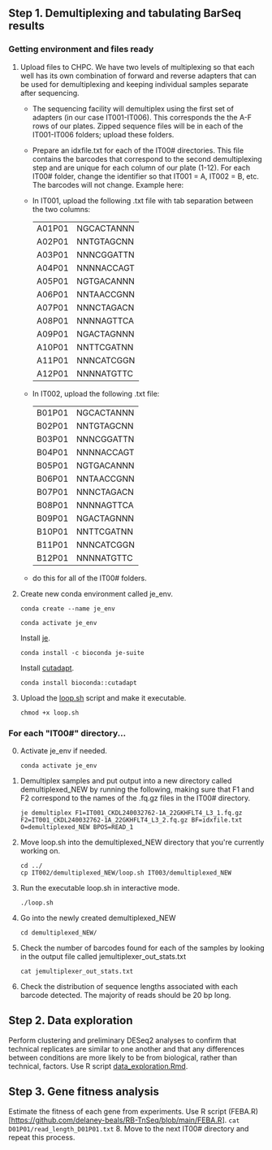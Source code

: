 ## Step 1. Demultiplexing and tabulating BarSeq results
### Getting environment and files ready
1. Upload files to CHPC. We have two levels of multiplexing so that each well has its own combination of forward and reverse adapters that can be used for demultiplexing and keeping individual samples separate after sequencing.
    - The sequencing facility will demultiplex using the first set of adapters (in our case IT001-IT006). This corresponds the the A-F rows of our plates. Zipped sequence files will be in each of the IT001-IT006 folders; upload these folders.
    - Prepare an idxfile.txt for each of the IT00# directories. This file contains the barcodes that correspond to the second demultiplexing step and are unique for each column of our plate (1-12). For each IT00# folder, change the identifier so that IT001 = A, IT002 = B, etc. The barcodes will not change. Example here:
     - In IT001, upload the following .txt file with tab separation between the two columns:
       
        |   |  |
        |----|----|
        | A01P01 | NGCACTANNN |
        | A02P01 | NNTGTAGCNN |
        | A03P01 | NNNCGGATTN |
        | A04P01 | NNNNACCAGT |
        | A05P01 | NGTGACANNN |
        | A06P01 | NNTAACCGNN |
        | A07P01 | NNNCTAGACN |
        | A08P01 | NNNNAGTTCA |
        | A09P01 | NGACTAGNNN |
        | A10P01 | NNTTCGATNN |
        | A11P01 | NNNCATCGGN |
        | A12P01 | NNNNATGTTC |
      - In IT002, upload the following .txt file:
        
        |   |  |
        |----|----|
        | B01P01 | NGCACTANNN |
        | B02P01 | NNTGTAGCNN |
        | B03P01 | NNNCGGATTN |
        | B04P01 | NNNNACCAGT |
        | B05P01 | NGTGACANNN |
        | B06P01 | NNTAACCGNN |
        | B07P01 | NNNCTAGACN |
        | B08P01 | NNNNAGTTCA |
        | B09P01 | NGACTAGNNN |
        | B10P01 | NNTTCGATNN |
        | B11P01 | NNNCATCGGN |
        | B12P01 | NNNNATGTTC |
      - do this for all of the IT00# folders.
3. Create new conda environment called je_env.
     ```
     conda create --name je_env
     ```
     ```
     conda activate je_env
     ```
     Install [je](https://github.com/gbcs-embl/Je).
     ```
     conda install -c bioconda je-suite
     ```
     Install [cutadapt](https://cutadapt.readthedocs.io/en/stable/).
     ```
     conda install bioconda::cutadapt
     ```
5. Upload the [loop.sh](https://github.com/delaney-beals/RB-TnSeq/blob/main/loop.sh) script and make it executable.
      ```
      chmod +x loop.sh
      ```

### For each "IT00#" directory...
0. Activate je_env if needed. 
    ```
    conda activate je_env
    ```
1. Demultiplex samples and put output into a new directory called demultiplexed_NEW by running the following, making sure that F1 and F2 correspond to the names of the .fq.gz files in the IT00# directory.
    ```
    je demultiplex F1=IT001_CKDL240032762-1A_22GKHFLT4_L3_1.fq.gz F2=IT001_CKDL240032762-1A_22GKHFLT4_L3_2.fq.gz BF=idxfile.txt O=demultiplexed_NEW BPOS=READ_1
    ```
2. Move loop.sh into the demultiplexed_NEW directory that you're currently working on.
    ```
    cd ../
    cp IT002/demultiplexed_NEW/loop.sh IT003/demultiplexed_NEW
    ```
3. Run the executable loop.sh in interactive mode. 
    ```
    ./loop.sh
    ```
4. Go into the newly created demultiplexed_NEW
    ```
    cd demultiplexed_NEW/
    ```
5. Check the number of barcodes found for each of the samples by looking in the output file called jemultiplexer_out_stats.txt
    ```
    cat jemultiplexer_out_stats.txt  
    ```
6. Check the distribution of sequence lengths associated with each barcode detected. The majority of reads should be 20 bp long.

## Step 2. Data exploration
Perform clustering and preliminary DESeq2 analyses to confirm that technical replicates are similar to one another and that any differences between conditions are more likely to be from biological, rather than technical, factors. Use R script [data_exploration.Rmd](https://github.com/delaney-beals/RB-TnSeq/blob/main/data_exploration.Rmd). 

## Step 3. Gene fitness analysis
Estimate the fitness of each gene from experiments. Use R script (FEBA.R)[https://github.com/delaney-beals/RB-TnSeq/blob/main/FEBA.R].
    ```
    cat D01P01/read_length_D01P01.txt
    ```
8. Move to the next IT00# directory and repeat this process.
